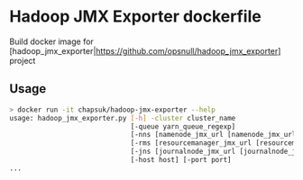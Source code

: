 # Hadoop JMX Exporter dockerfile

Build docker image for [hadoop_jmx_exporter|https://github.com/opsnull/hadoop_jmx_exporter] project

## Usage

```bash
> docker run -it chapsuk/hadoop-jmx-exporter --help
usage: hadoop_jmx_exporter.py [-h] -cluster cluster_name
                              [-queue yarn_queue_regexp]
                              [-nns [namenode_jmx_url [namenode_jmx_url ...]]]
                              [-rms [resourcemanager_jmx_url [resourcemanager_jmx_url ...]]]
                              [-jns [journalnode_jmx_url [journalnode_jmx_url ...]]]
                              [-host host] [-port port]
...
```
